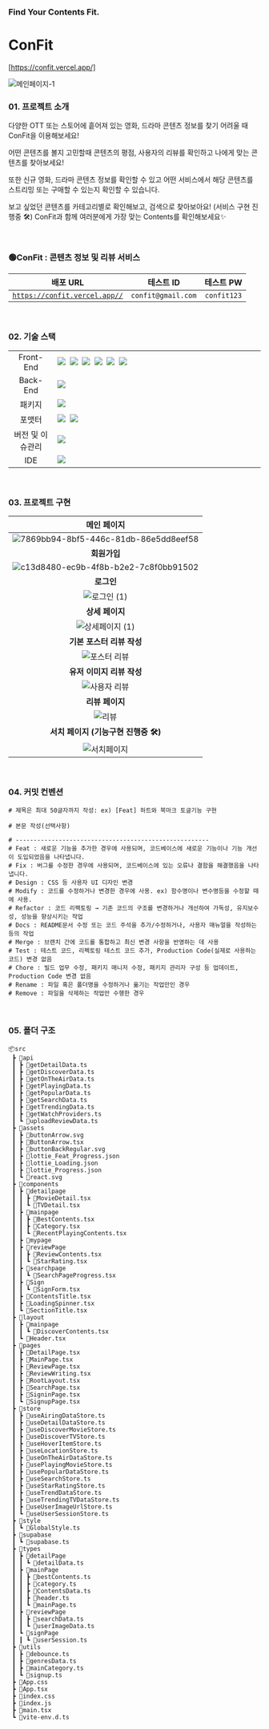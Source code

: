### Find Your Contents Fit.

# ConFit
[https://confit.vercel.app/]

![메인페이지-1](https://github.com/hyeonjuuu/Project_CONFIT/assets/134569011/e7fa435f-abcf-46c8-848f-fdfb4bbad47f)

### 01. 프로젝트 소개

다양한 OTT 또는 스토어에 흩어져 있는 영화, 드라마 콘텐츠 정보를 찾기 어려울 때 ConFit을 이용해보세요!

어떤 콘텐츠를 볼지 고민할때 콘텐츠의 평점, 사용자의 리뷰를 확인하고 나에게 맞는 콘텐츠를 찾아보세요!

또한 신규 영화, 드라마 콘텐츠 정보를 확인할 수 있고 어떤 서비스에서 해당 콘텐츠를 스트리밍 또는 구매할 수 있는지 확인할 수 있습니다.

보고 싶었던 콘텐츠를 카테고리별로 확인해보고, 검색으로 찾아보아요! (서비스 구현 진행중 🛠️)
ConFit과 함께 여러분에게 가장 맞는 Contents를 확인해보세요✨

<br />

### 🟢ConFit : 콘텐츠 정보 및 리뷰 서비스

|                           배포 URL                           |     테스트 ID      |  테스트 PW  |
| :----------------------------------------------------------: | :----------------: | :---------: |
| [`https://confit.vercel.app//`](https://confit.vercel.app//) | `confit@gmail.com` | `confit123` |

<br />

### 02. 기술 스택

<table>
<tr>
 <td align="center" width="100px">Front-End</td>
 <td width="800px">
  <img src="https://img.shields.io/badge/React-61DAFB?style=for-the-badge&logo=React&logoColor=ffffff"/>&nbsp  
  <img src="https://img.shields.io/badge/TypeScript-3178C6?style=for-the-badge&logo=TypeScript&logoColor=white"/>&nbsp 
   <img src="https://img.shields.io/badge/React%20Router-CA4245?style=for-the-badge&logo=ReactRouter&logoColor=white"/>&nbsp 
  <img src="https://img.shields.io/badge/styled--components-DB7093?style=for-the-badge&logo=styled-components&logoColor=white"/>&nbsp 
   <img src="https://img.shields.io/badge/axios-7F2B7B?style=for-the-badge&logo=axios&logoColor=white"/>&nbsp 
   <img src="https://img.shields.io/badge/zustand-F9DC3E?style=for-the-badge&logo=zustand&logoColor=white"/>&nbsp
    </td>
</tr>
<tr>
 <td align="center">Back-End</td>
 <td>
    <img src="https://img.shields.io/badge/supabase-3FCF8E?style=for-the-badge&logo=supabase&logoColor=ffffff"/>&nbsp 
  </td>
</tr>
  <tr>
 <td align="center">패키지</td>
 <td>
    <img src="https://img.shields.io/badge/pnpm-F69220?style=for-the-badge&logo=pnpm&logoColor=ffffff"/>&nbsp 
  </td>
</tr>
<tr>
 <td align="center">포맷터</td>
 <td>
  <img src="https://img.shields.io/badge/Prettier-373338?style=for-the-badge&logo=Prettier&logoColor=ffffff"/>&nbsp 
 <img src="https://img.shields.io/badge/eslint-4B32C3?style=for-the-badge&logo=eslint&logoColor=white">
 </td>
</tr>
<tr>
 <td align="center">버전 및 이슈관리</td>
 <td>
    <img src="https://img.shields.io/badge/GitHub-181717?style=for-the-badge&logo=GitHub&logoColor=white"/>&nbsp 
 </td>
 <tr>
</tr>
<tr>
 <td align="center">IDE</td>
 <td>
    <img src="https://img.shields.io/badge/VSCode-007ACC?style=for-the-badge&logo=Visual%20Studio%20Code&logoColor=white"/>&nbsp
</tr>
</table>

<br />

### 03. 프로젝트 구현

|                                                              **메인 페이지**                                                               |
| :----------------------------------------------------------------------------------------------------------------------------------------: |
| ![7869bb94-8bf5-446c-81db-86e5dd8eef58](https://github.com/hyeonjuuu/Project_CONFIT/assets/134569011/86272eb8-4368-4d0e-9589-bb95543cf738) |
|                                                                **회원가입**                                                                |
| ![c13d8480-ec9b-4f8b-b2e2-7c8f0bb91502](https://github.com/hyeonjuuu/Project_CONFIT/assets/134569011/58ef7463-2a2d-4c15-9002-ed9caea75919) |
|                                                                 **로그인**                                                                 |
|              ![로그인 (1)](https://github.com/hyeonjuuu/Project_CONFIT/assets/134569011/5c60c2aa-8040-44c9-ae5f-8199bc6114b0)              |
|                                                              **상세 페이지**                                                               |
|            ![상세페이지 (1)](https://github.com/hyeonjuuu/Project_CONFIT/assets/134569011/a710ea04-7656-4a95-93c3-a3c7425be490)            |
|                                                         **기본 포스터 리뷰 작성**                                                          |
|             ![포스터 리뷰](https://github.com/hyeonjuuu/Project_CONFIT/assets/134569011/e1f392fd-6f4f-495c-9b7a-2b29745a73ee)              |
|                                                         **유저 이미지 리뷰 작성**                                                          |
|             ![사용자 리뷰](https://github.com/hyeonjuuu/Project_CONFIT/assets/134569011/ab942d40-7005-41d1-b708-d8363cc88183)              |
|                                                              **리뷰 페이지**                                                               |
|                 ![리뷰](https://github.com/hyeonjuuu/Project_CONFIT/assets/134569011/816e9df7-07f4-4b6e-a5a1-61fb902ecc12)                 |
|                                                    **서치 페이지 (기능구현 진행중 🛠️)**                                                    |
|              ![서치페이지](https://github.com/hyeonjuuu/Project_CONFIT/assets/134569011/a747560a-7809-40f7-a7fe-920ed3fbee9e)              |

<br />

### 04. 커밋 컨벤션

```
# 제목은 최대 50글자까지 작성: ex) [Feat] 하트와 북마크 토글기능 구현

# 본문 작성(선택사항)

# ------------------------------------------------------
# Feat : 새로운 기능을 추가한 경우에 사용되며, 코드베이스에 새로운 기능이나 기능 개선이 도입되었음을 나타냅니다.
# Fix : 버그를 수정한 경우에 사용되며, 코드베이스에 있는 오류나 결함을 해결했음을 나타냅니다.
# Design : CSS 등 사용자 UI 디자인 변경
# Modify : 코드를 수정하거나 변경한 경우에 사용. ex) 함수명이나 변수명등을 수정할 때에 사용.
# Refactor : 코드 리팩토링 → 기존 코드의 구조를 변경하거나 개선하여 가독성, 유지보수성, 성능을 향상시키는 작업
# Docs : README문서 수정 또는 코드 주석을 추가/수정하거나, 사용자 매뉴얼을 작성하는 등의 작업
# Merge : 브랜치 간에 코드를 통합하고 최신 변경 사항을 반영하는 데 사용
# Test : 테스트 코드, 리펙토링 테스트 코드 추가, Production Code(실제로 사용하는 코드) 변경 없음
# Chore : 빌드 업무 수정, 패키지 매니저 수정, 패키지 관리자 구성 등 업데이트, Production Code 변경 없음
# Rename : 파일 혹은 폴더명을 수정하거나 옮기는 작업만인 경우
# Remove : 파일을 삭제하는 작업만 수행한 경우
```

<br />

### 05. 폴더 구조

```
📦src
 ┣ 📂api
 ┃ ┣ 📜getDetailData.ts
 ┃ ┣ 📜getDiscoverData.ts
 ┃ ┣ 📜getOnTheAirData.ts
 ┃ ┣ 📜getPlayingData.ts
 ┃ ┣ 📜getPopularData.ts
 ┃ ┣ 📜getSearchData.ts
 ┃ ┣ 📜getTrendingData.ts
 ┃ ┣ 📜getWatchProviders.ts
 ┃ ┗ 📜uploadReviewData.ts
 ┣ 📂assets
 ┃ ┣ 📜buttonArrow.svg
 ┃ ┣ 📜ButtonArrow.tsx
 ┃ ┣ 📜buttonBackRegular.svg
 ┃ ┣ 📜lottie_Feat_Progress.json
 ┃ ┣ 📜lottie_Loading.json
 ┃ ┣ 📜lottie_Progress.json
 ┃ ┗ 📜react.svg
 ┣ 📂components
 ┃ ┣ 📂detailpage
 ┃ ┃ ┣ 📜MovieDetail.tsx
 ┃ ┃ ┗ 📜TVDetail.tsx
 ┃ ┣ 📂mainpage
 ┃ ┃ ┣ 📜BestContents.tsx
 ┃ ┃ ┣ 📜Category.tsx
 ┃ ┃ ┗ 📜RecentPlayingContents.tsx
 ┃ ┣ 📂mypage
 ┃ ┣ 📂reviewPage
 ┃ ┃ ┣ 📜ReviewContents.tsx
 ┃ ┃ ┗ 📜StarRating.tsx
 ┃ ┣ 📂searchpage
 ┃ ┃ ┗ 📜SearchPageProgress.tsx
 ┃ ┣ 📂Sign
 ┃ ┃ ┗ 📜SignForm.tsx
 ┃ ┣ 📜ContentsTitle.tsx
 ┃ ┣ 📜LoadingSpinner.tsx
 ┃ ┗ 📜SectionTitle.tsx
 ┣ 📂layout
 ┃ ┣ 📂mainpage
 ┃ ┃ ┗ 📜DiscoverContents.tsx
 ┃ ┗ 📜Header.tsx
 ┣ 📂pages
 ┃ ┣ 📜DetailPage.tsx
 ┃ ┣ 📜MainPage.tsx
 ┃ ┣ 📜ReviewPage.tsx
 ┃ ┣ 📜ReviewWriting.tsx
 ┃ ┣ 📜RootLayout.tsx
 ┃ ┣ 📜SearchPage.tsx
 ┃ ┣ 📜SigninPage.tsx
 ┃ ┗ 📜SignupPage.tsx
 ┣ 📂store
 ┃ ┣ 📜useAiringDataStore.ts
 ┃ ┣ 📜useDetailDataStore.ts
 ┃ ┣ 📜useDiscoverMovieStore.ts
 ┃ ┣ 📜useDiscoverTVStore.ts
 ┃ ┣ 📜useHoverItemStore.ts
 ┃ ┣ 📜useLocationStore.ts
 ┃ ┣ 📜useOnTheAirDataStore.ts
 ┃ ┣ 📜usePlayingMovieStore.ts
 ┃ ┣ 📜usePopularDataStore.ts
 ┃ ┣ 📜useSearchStore.ts
 ┃ ┣ 📜useStarRatingStore.ts
 ┃ ┣ 📜useTrendDataStore.ts
 ┃ ┣ 📜useTrendingTVDataStore.ts
 ┃ ┣ 📜useUserImageUrlStore.ts
 ┃ ┗ 📜useUserSessionStore.ts
 ┣ 📂style
 ┃ ┗ 📜GlobalStyle.ts
 ┣ 📂supabase
 ┃ ┗ 📜supabase.ts
 ┣ 📂types
 ┃ ┣ 📂detailPage
 ┃ ┃ ┗ 📜detailData.ts
 ┃ ┣ 📂mainPage
 ┃ ┃ ┣ 📜bestContents.ts
 ┃ ┃ ┣ 📜category.ts
 ┃ ┃ ┣ 📜ContentsData.ts
 ┃ ┃ ┣ 📜header.ts
 ┃ ┃ ┗ 📜mainPage.ts
 ┃ ┣ 📂reviewPage
 ┃ ┃ ┣ 📜searchData.ts
 ┃ ┃ ┗ 📜userImageData.ts
 ┃ ┗ 📂signPage
 ┃ ┃ ┗ 📜userSession.ts
 ┣ 📂utils
 ┃ ┣ 📜debounce.ts
 ┃ ┣ 📜genresData.ts
 ┃ ┣ 📜mainCategory.ts
 ┃ ┗ 📜signup.ts
 ┣ 📜App.css
 ┣ 📜App.tsx
 ┣ 📜index.css
 ┣ 📜index.js
 ┣ 📜main.tsx
 ┗ 📜vite-env.d.ts
```
